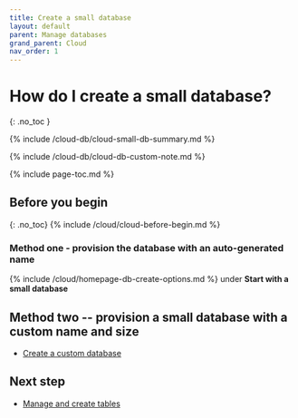 ```yaml
---
title: Create a small database
layout: default
parent: Manage databases
grand_parent: Cloud
nav_order: 1
---
```


# How do I create a small database?
{: .no_toc }

{% include /cloud-db/cloud-small-db-summary.md %}

{% include /cloud-db/cloud-db-custom-note.md %}

{% include page-toc.md %}

## Before you begin
{: .no_toc}
{% include /cloud/cloud-before-begin.md %}

### Method one - provision the database with an auto-generated name

{% include /cloud/homepage-db-create-options.md %} under **Start with a small database**

## Method two -- provision a small database with a custom name and size

* [Create a custom database](/docs/cloud/cloud-databases/cloud-db-create-custom)

## Next step

* [Manage and create tables](/docs/cloud/cloud-tables/cloud-table-manage)

